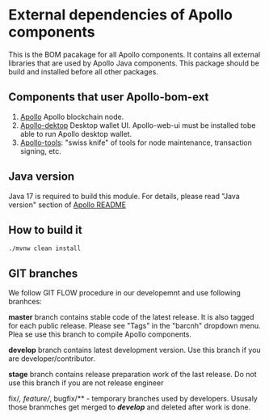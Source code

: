 # External dependencies of Apollo components

This is the BOM pacakage for all Apollo components. It contains all external libraries that are used by Apollo Java components. This package should be build and installed before all other packages.

## Components that user Apollo-bom-ext

1. [Apollo](https://github.com/ApolloFoundation/Apollo) Apollo blockchain node.
2. [Apollo-dektop](https://github.com/ApolloFoundation/Apollo-desktop) Desktop wallet UI. Apollo-web-ui must be installed tobe able to run Apollo desktop wallet.
3. [Apollo-tools](https://github.com/ApolloFoundation/Apollo-tools): "swiss knife" of tools for node maintenance, transaction signing, etc.


## Java version

Java 17 is required to build this module. For details, please read "Java version" section of [Apollo README](https://github.com/ApolloFoundation/Apollo)

## How to build it 

`./mvnw clean install`


## GIT branches

We follow GIT FLOW procedure in our developemnt and use following branhces:

__master__ branch contains stable code of the latest release. It is also tagged for each public release. Please see "Tags" in the "barcnh" dropdown menu. Plea
se use this branch to compile Apollo components.

__develop__ branch contains latest development version. Use this branch if you are developer/contributor.

__stage__ branch contains release preparation work of the last release. Do not use this branch if you are not release engineer


fix/*, feature/*, bugfix/** - temporary branches used by developers. Ususaly those branmches get merged to ___develop___ and deleted after work is done.